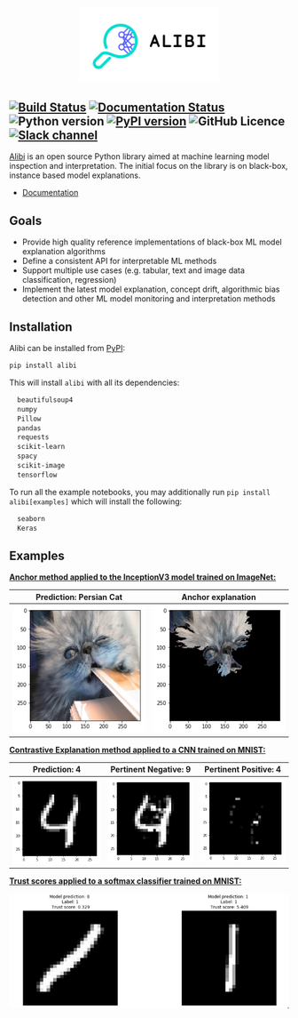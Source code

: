 <p align="center">
  <img src="doc/source/_static/Alibi_Logo.png" alt="Alibi Logo" width="50%">
</p>

[![Build Status](https://travis-ci.com/SeldonIO/alibi.svg?branch=master)](https://travis-ci.com/SeldonIO/alibi)
[![Documentation Status](https://readthedocs.org/projects/alibi/badge/?version=latest)](https://docs.seldon.io/projects/alibi/en/latest/?badge=latest)
![Python version](https://img.shields.io/badge/python-3.5%20%7C%203.6%20%7C%203.7-blue.svg)
[![PyPI version](https://badge.fury.io/py/alibi.svg)](https://badge.fury.io/py/alibi)
![GitHub Licence](https://img.shields.io/github/license/seldonio/alibi.svg)
[![Slack channel](https://img.shields.io/badge/chat-on%20slack-e51670.svg)](http://seldondev.slack.com/messages/alibi)
---
[Alibi](https://docs.seldon.io/projects/alibi) is an open source Python library aimed at machine learning model inspection and interpretation. The initial focus on the library is on black-box, instance based model explanations.

*  [Documentation](https://docs.seldon.io/projects/alibi)

## Goals
* Provide high quality reference implementations of black-box ML model explanation algorithms
* Define a consistent API for interpretable ML methods
* Support multiple use cases (e.g. tabular, text and image data classification, regression)
* Implement the latest model explanation, concept drift, algorithmic bias detection and other ML
  model monitoring and interpretation methods

## Installation
Alibi can be installed from [PyPI](https://pypi.org/project/alibi):
```bash
pip install alibi
```
This will install `alibi` with all its dependencies:
```bash
  beautifulsoup4
  numpy
  Pillow
  pandas
  requests
  scikit-learn
  spacy
  scikit-image
  tensorflow
```

To run all the example notebooks, you may additionally run `pip install alibi[examples]` which will
install the following:
```bash
  seaborn
  Keras
```

## Examples

[**Anchor method applied to the InceptionV3 model trained on ImageNet:**](examples/anchor_image_imagenet.ipynb)

Prediction: Persian Cat             | Anchor explanation
:-------------------------:|:------------------:
![Persian Cat](doc/source/methods/persiancat.png)| ![Persian Cat Anchor](doc/source/methods/persiancatanchor.png)

[**Contrastive Explanation method applied to a CNN trained on MNIST:**](examples/cem_mnist.ipynb)

Prediction: 4             |  Pertinent Negative: 9               | Pertinent Positive: 4
:-------------------------:|:-------------------:|:------------------:
![mnist_orig](doc/source/methods/mnist_orig.png)  | ![mnsit_pn](doc/source/methods/mnist_pn.png) | ![mnist_pp](doc/source/methods/mnist_pp.png)

[**Trust scores applied to a softmax classifier trained on MNIST:**](examples/trustscore_mnist.ipynb)

![trust_mnist](doc/source/_static/trustscores.png)

